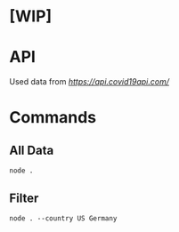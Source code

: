 # [WIP]

# API

Used data from *https://api.covid19api.com/*

# Commands

## All Data

`node .`

## Filter

`node . --country US Germany`
